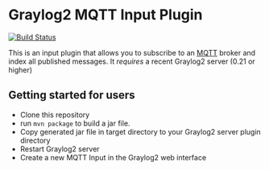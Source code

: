 # Graylog2 MQTT Input Plugin
[![Build Status](https://travis-ci.org/Graylog2/graylog2-input-mqtt.svg?branch=master)](https://travis-ci.org/Graylog2/graylog2-input-mqtt)

This is an input plugin that allows you to subscribe to an [MQTT](http://mqtt.org) broker and index all published messages.
It _requires_ a recent Graylog2 server (0.21 or higher)

Getting started for users
-------------------------

* Clone this repository
* run `mvn package` to build a jar file.
* Copy generated jar file in target directory to your Graylog2 server plugin directory
* Restart Graylog2 server
* Create a new MQTT Input in the Graylog2 web interface
